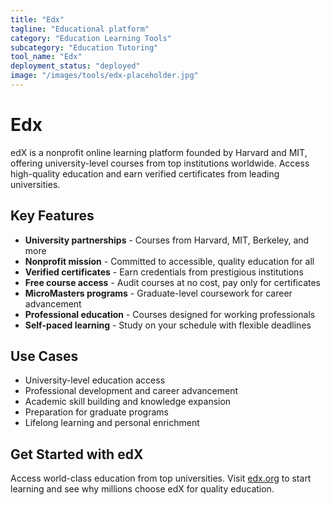 ```yaml
---
title: "Edx"
tagline: "Educational platform"
category: "Education Learning Tools"
subcategory: "Education Tutoring"
tool_name: "Edx"
deployment_status: "deployed"
image: "/images/tools/edx-placeholder.jpg"
---
```


# Edx

edX is a nonprofit online learning platform founded by Harvard and MIT, offering university-level courses from top institutions worldwide. Access high-quality education and earn verified certificates from leading universities.

## Key Features

- **University partnerships** - Courses from Harvard, MIT, Berkeley, and more
- **Nonprofit mission** - Committed to accessible, quality education for all
- **Verified certificates** - Earn credentials from prestigious institutions
- **Free course access** - Audit courses at no cost, pay only for certificates
- **MicroMasters programs** - Graduate-level coursework for career advancement
- **Professional education** - Courses designed for working professionals
- **Self-paced learning** - Study on your schedule with flexible deadlines

## Use Cases

- University-level education access
- Professional development and career advancement
- Academic skill building and knowledge expansion
- Preparation for graduate programs
- Lifelong learning and personal enrichment

## Get Started with edX

Access world-class education from top universities. Visit [edx.org](https://www.edx.org) to start learning and see why millions choose edX for quality education.
